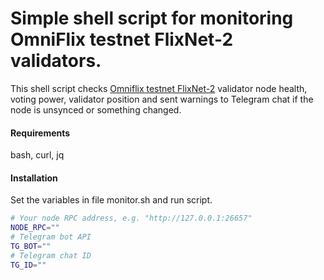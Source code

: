# Simple shell script for monitoring OmniFlix testnet FlixNet-2 validators.
This shell script checks [Omniflix testnet FlixNet-2](https://github.com/OmniFlix/testnets) validator node health, voting power, validator position and sent warnings to Telegram chat if the node is unsynced or something changed.
<br/>
#### Requirements
bash, curl, jq
<br/>
#### Installation
Set the variables in file monitor.sh and run script.
```bash
# Your node RPC address, e.g. "http://127.0.0.1:26657"
NODE_RPC=""
# Telegram bot API
TG_BOT=""
# Telegram chat ID
TG_ID=""
```

